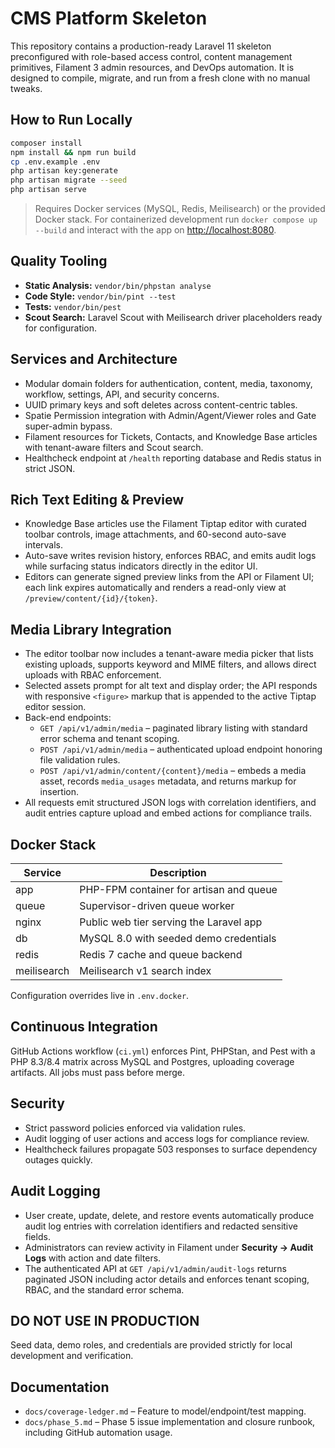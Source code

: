 # CMS Platform Skeleton

This repository contains a production-ready Laravel 11 skeleton preconfigured with role-based access control, content management primitives, Filament 3 admin resources, and DevOps automation. It is designed to compile, migrate, and run from a fresh clone with no manual tweaks.

## How to Run Locally

```bash
composer install
npm install && npm run build
cp .env.example .env
php artisan key:generate
php artisan migrate --seed
php artisan serve
```

> Requires Docker services (MySQL, Redis, Meilisearch) or the provided Docker stack. For containerized development run `docker compose up --build` and interact with the app on <http://localhost:8080>.

## Quality Tooling

- **Static Analysis:** `vendor/bin/phpstan analyse`
- **Code Style:** `vendor/bin/pint --test`
- **Tests:** `vendor/bin/pest`
- **Scout Search:** Laravel Scout with Meilisearch driver placeholders ready for configuration.

## Services and Architecture

- Modular domain folders for authentication, content, media, taxonomy, workflow, settings, API, and security concerns.
- UUID primary keys and soft deletes across content-centric tables.
- Spatie Permission integration with Admin/Agent/Viewer roles and Gate super-admin bypass.
- Filament resources for Tickets, Contacts, and Knowledge Base articles with tenant-aware filters and Scout search.
- Healthcheck endpoint at `/health` reporting database and Redis status in strict JSON.

## Rich Text Editing & Preview

- Knowledge Base articles use the Filament Tiptap editor with curated toolbar controls, image attachments, and 60-second auto-save intervals.
- Auto-save writes revision history, enforces RBAC, and emits audit logs while surfacing status indicators directly in the editor UI.
- Editors can generate signed preview links from the API or Filament UI; each link expires automatically and renders a read-only view at `/preview/content/{id}/{token}`.

## Media Library Integration

- The editor toolbar now includes a tenant-aware media picker that lists existing uploads, supports keyword and MIME filters, and allows direct uploads with RBAC enforcement.
- Selected assets prompt for alt text and display order; the API responds with responsive `<figure>` markup that is appended to the active Tiptap editor session.
- Back-end endpoints:
  - `GET /api/v1/admin/media` – paginated library listing with standard error schema and tenant scoping.
  - `POST /api/v1/admin/media` – authenticated upload endpoint honoring file validation rules.
  - `POST /api/v1/admin/content/{content}/media` – embeds a media asset, records `media_usages` metadata, and returns markup for insertion.
- All requests emit structured JSON logs with correlation identifiers, and audit entries capture upload and embed actions for compliance trails.

## Docker Stack

| Service     | Description                               |
|-------------|-------------------------------------------|
| app         | PHP-FPM container for artisan and queue   |
| queue       | Supervisor-driven queue worker            |
| nginx       | Public web tier serving the Laravel app   |
| db          | MySQL 8.0 with seeded demo credentials    |
| redis       | Redis 7 cache and queue backend           |
| meilisearch | Meilisearch v1 search index               |

Configuration overrides live in `.env.docker`.

## Continuous Integration

GitHub Actions workflow (`ci.yml`) enforces Pint, PHPStan, and Pest with a PHP 8.3/8.4 matrix across MySQL and Postgres, uploading coverage artifacts. All jobs must pass before merge.

## Security

- Strict password policies enforced via validation rules.
- Audit logging of user actions and access logs for compliance review.
- Healthcheck failures propagate 503 responses to surface dependency outages quickly.

## Audit Logging

- User create, update, delete, and restore events automatically produce audit log entries with correlation identifiers and redacted sensitive fields.
- Administrators can review activity in Filament under **Security → Audit Logs** with action and date filters.
- The authenticated API at `GET /api/v1/admin/audit-logs` returns paginated JSON including actor details and enforces tenant scoping, RBAC, and the standard error schema.

## DO NOT USE IN PRODUCTION

Seed data, demo roles, and credentials are provided strictly for local development and verification.

## Documentation

- `docs/coverage-ledger.md` – Feature to model/endpoint/test mapping.
- `docs/phase_5.md` – Phase 5 issue implementation and closure runbook, including GitHub automation usage.

